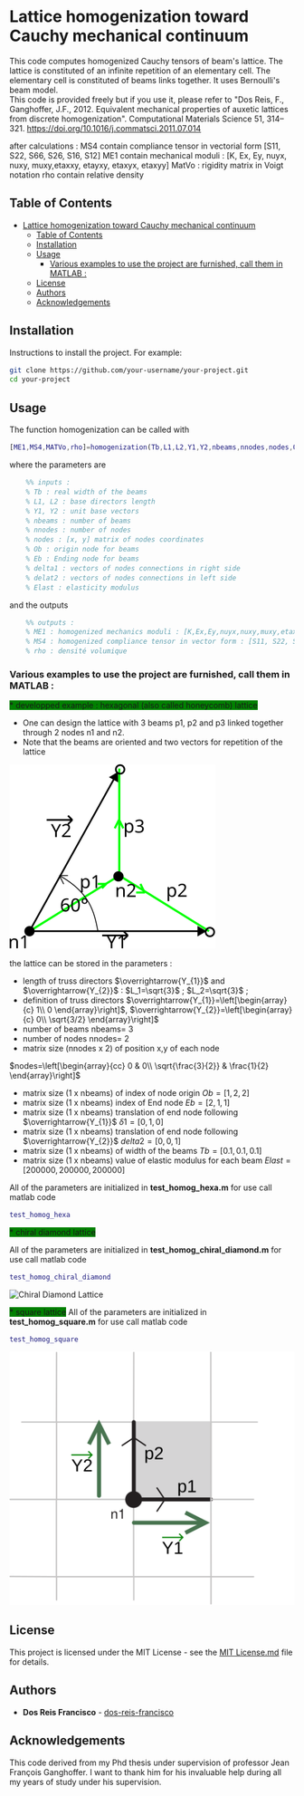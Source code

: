 # Lattice homogenization toward Cauchy mechanical continuum

This code computes homogenized Cauchy tensors of beam's lattice. 
The lattice is constituted of an infinite repetition of an elementary cell. The elementary cell is constituted of beams links together. 
It uses Bernoulli's beam model.  
This code is provided freely but if you use it, please refer to "Dos Reis, F., Ganghoffer, J.F., 2012. Equivalent mechanical properties of auxetic lattices from discrete homogenization". Computational Materials Science 51, 314–321. https://doi.org/10.1016/j.commatsci.2011.07.014

after calculations :
MS4 contain compliance tensor in vectorial form [S11, S22, S66, S26, S16, S12]
ME1 contain mechanical moduli : [K, Ex, Ey, nuyx, nuxy, muxy,etaxxy, etayxy, etaxyx, etaxyy]
MatVo : rigidity matrix in Voigt notation
rho contain relative density 

## Table of Contents

- [Lattice homogenization toward Cauchy mechanical continuum](#lattice-homogenization-toward-cauchy-mechanical-continuum)
  - [Table of Contents](#table-of-contents)
  - [Installation](#installation)
  - [Usage](#usage)
    - [Various examples to use the project are furnished, call them in MATLAB :](#various-examples-to-use-the-project-are-furnished-call-them-in-matlab-)
  - [License](#license)
  - [Authors](#authors)
  - [Acknowledgements](#acknowledgements)

## Installation

Instructions to install the project. For example:

```bash
git clone https://github.com/your-username/your-project.git
cd your-project
```

## Usage
The function homogenization can be called with 
```matlab
[ME1,MS4,MATVo,rho]=homogenization(Tb,L1,L2,Y1,Y2,nbeams,nnodes,nodes,Ob,Eb,delta1,delta2,Elast)
``` 

where the parameters are 
```matlab
    %% inputs :
    % Tb : real width of the beams 
    % L1, L2 : base directors length
    % Y1, Y2 : unit base vectors 
    % nbeams : number of beams
    % nnodes : number of nodes
    % nodes : [x, y] matrix of nodes coordinates
    % Ob : origin node for beams
    % Eb : Ending node for beams
    % delta1 : vectors of nodes connections in right side
    % delat2 : vectors of nodes connections in left side
    % Elast : elasticity modulus
``` 

and the outputs  
```matlab   
    %% outputs :
    % ME1 : homogenized mechanics moduli : [K,Ex,Ey,nuyx,nuxy,muxy,etaxxy,etayxy,etaxyx,etaxyy]
    % MS4 : homogenized compliance tensor in vector form : [S11, S22, S66, S26, S16, S12]
    % rho : densité volumique

```
### Various examples to use the project are furnished, call them in MATLAB :

<span style="background-color: green;">* developped example : hexagonal (also called honeycomb) lattice</span>

- One can design the lattice with 3 beams p1, p2 and p3 linked together through 2 nodes n1 and n2. 
- Note that the beams are oriented and two vectors for repetition of the lattice 
  
![Hexagonal Lattice](dessin_hexagone.svg)

the lattice can be stored in the parameters :

- length of truss directors $\overrightarrow{Y_{1}}$ and $\overrightarrow{Y_{2}}$ : $L_1=\sqrt{3}$ ; $L_2=\sqrt{3}$ ; 
- definition of truss directors $\overrightarrow{Y_{1}}=\left[\begin{array}{c}
1\\
0
\end{array}\right]$, 
$\overrightarrow{Y_{2}}=\left[\begin{array}{c}
0\\
\sqrt{3/2}
\end{array}\right]$
- number of beams nbeams= 3 
- number of nodes nnodes= 2
- matrix size (nnodes x 2) of position x,y of each node 

$nodes=\left[\begin{array}{cc}
0 & 0\\
\sqrt{\frac{3}{2}} & \frac{1}{2}
\end{array}\right]$


- matrix size (1 x nbeams) of index of node origin $Ob=[1, 2,2]$
- matrix size (1 x nbeams) index of End node $Eb=[2,1,1]$ 
- matrix size (1 x nbeams) translation of end node following $\overrightarrow{Y_{1}}$ $\delta1=[0,1,0]$ 
-  matrix size (1 x nbeams) translation of end node following $\overrightarrow{Y_{2}}$ $delta2=[0,0,1]$ 
-  matrix size (1 x nbeams) of width of the beams $Tb=[0.1,0.1,0.1]$ 
- matrix size (1 x nbeams) value of elastic modulus for each beam $Elast=[200000,200000,200000]$ 

All of the parameters are initialized in **test_homog_hexa.m**
for use call matlab code
```matlab
test_homog_hexa
```
<span style="background-color: green;">* chiral diamond lattice </span>

All of the parameters are initialized in **test_homog_chiral_diamond.m** for use call matlab code

  ```matlab
  test_homog_chiral_diamond
  ```
  ![Chiral Diamond Lattice](treillis%20diamant%20auxétique.svg)

<span style="background-color: green;">* square lattice</span>
All of the parameters are initialized in **test_homog_square.m** for use call matlab code
  ```matlab
  test_homog_square
  ```

![Square Lattice](cellule%20elementaire%20carre.svg)

## License


This project is licensed under the MIT License - see the [MIT License.md](MIT%20License.md) file for details.

## Authors

- **Dos Reis Francisco** - [dos-reis-francisco](https://github.com/dos-reis-francisco)


## Acknowledgements

This code derived from my Phd thesis under supervision of professor Jean François Ganghoffer. I want to thank him for his invaluable help during all my years of study under his supervision.